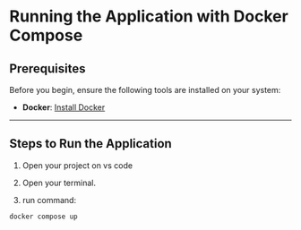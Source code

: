 # Running the Application with Docker Compose

## Prerequisites
Before you begin, ensure the following tools are installed on your system:
- **Docker**: [Install Docker](https://docs.docker.com/get-docker/)

---

## Steps to Run the Application
1. Open your project on vs code
2. Open your terminal.

3. run command:
```
docker compose up
```